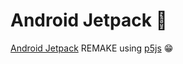 # Android Jetpack 🚀

[Android Jetpack](https://developer.android.com/jetpack) REMAKE using [p5js](https://p5js.org) 😁
